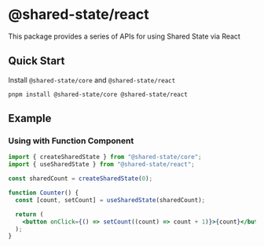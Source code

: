 # @shared-state/react

This package provides a series of APIs for using Shared State via React

## Quick Start

Install `@shared-state/core` and `@shared-state/react`

```
pnpm install @shared-state/core @shared-state/react
```

## Example

### Using with Function Component

```jsx
import { createSharedState } from "@shared-state/core";
import { useSharedState } from "@shared-state/react";

const sharedCount = createSharedState(0);

function Counter() {
  const [count, setCount] = useSharedState(sharedCount);

  return (
    <button onClick={() => setCount((count) => count + 1)}>{count}</button>
  );
}
```
